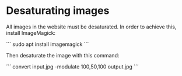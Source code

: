 


# Desaturating images

All images in the website must be desaturated. In order to achieve this, install ImageMagick:

´´´
sudo apt install imagemagick
´´´

Then desaturate the image with this command:

´´´
convert input.jpg -modulate 100,50,100 output.jpg
´´´
